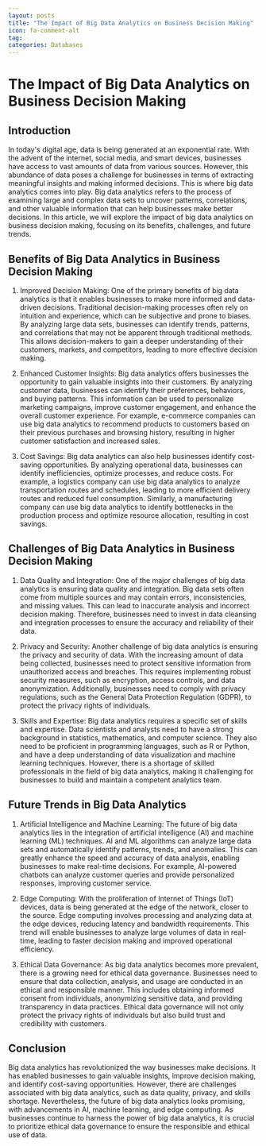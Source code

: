 ```yaml
---
layout: posts
title: "The Impact of Big Data Analytics on Business Decision Making"
icon: fa-comment-alt
tag:      
categories: Databases
---
```



# The Impact of Big Data Analytics on Business Decision Making

## Introduction

In today's digital age, data is being generated at an exponential rate. With the advent of the internet, social media, and smart devices, businesses have access to vast amounts of data from various sources. However, this abundance of data poses a challenge for businesses in terms of extracting meaningful insights and making informed decisions. This is where big data analytics comes into play. Big data analytics refers to the process of examining large and complex data sets to uncover patterns, correlations, and other valuable information that can help businesses make better decisions. In this article, we will explore the impact of big data analytics on business decision making, focusing on its benefits, challenges, and future trends.

## Benefits of Big Data Analytics in Business Decision Making

1. Improved Decision Making: One of the primary benefits of big data analytics is that it enables businesses to make more informed and data-driven decisions. Traditional decision-making processes often rely on intuition and experience, which can be subjective and prone to biases. By analyzing large data sets, businesses can identify trends, patterns, and correlations that may not be apparent through traditional methods. This allows decision-makers to gain a deeper understanding of their customers, markets, and competitors, leading to more effective decision making.

2. Enhanced Customer Insights: Big data analytics offers businesses the opportunity to gain valuable insights into their customers. By analyzing customer data, businesses can identify their preferences, behaviors, and buying patterns. This information can be used to personalize marketing campaigns, improve customer engagement, and enhance the overall customer experience. For example, e-commerce companies can use big data analytics to recommend products to customers based on their previous purchases and browsing history, resulting in higher customer satisfaction and increased sales.

3. Cost Savings: Big data analytics can also help businesses identify cost-saving opportunities. By analyzing operational data, businesses can identify inefficiencies, optimize processes, and reduce costs. For example, a logistics company can use big data analytics to analyze transportation routes and schedules, leading to more efficient delivery routes and reduced fuel consumption. Similarly, a manufacturing company can use big data analytics to identify bottlenecks in the production process and optimize resource allocation, resulting in cost savings.

## Challenges of Big Data Analytics in Business Decision Making

1. Data Quality and Integration: One of the major challenges of big data analytics is ensuring data quality and integration. Big data sets often come from multiple sources and may contain errors, inconsistencies, and missing values. This can lead to inaccurate analysis and incorrect decision making. Therefore, businesses need to invest in data cleansing and integration processes to ensure the accuracy and reliability of their data.

2. Privacy and Security: Another challenge of big data analytics is ensuring the privacy and security of data. With the increasing amount of data being collected, businesses need to protect sensitive information from unauthorized access and breaches. This requires implementing robust security measures, such as encryption, access controls, and data anonymization. Additionally, businesses need to comply with privacy regulations, such as the General Data Protection Regulation (GDPR), to protect the privacy rights of individuals.

3. Skills and Expertise: Big data analytics requires a specific set of skills and expertise. Data scientists and analysts need to have a strong background in statistics, mathematics, and computer science. They also need to be proficient in programming languages, such as R or Python, and have a deep understanding of data visualization and machine learning techniques. However, there is a shortage of skilled professionals in the field of big data analytics, making it challenging for businesses to build and maintain a competent analytics team.

## Future Trends in Big Data Analytics

1. Artificial Intelligence and Machine Learning: The future of big data analytics lies in the integration of artificial intelligence (AI) and machine learning (ML) techniques. AI and ML algorithms can analyze large data sets and automatically identify patterns, trends, and anomalies. This can greatly enhance the speed and accuracy of data analysis, enabling businesses to make real-time decisions. For example, AI-powered chatbots can analyze customer queries and provide personalized responses, improving customer service.

2. Edge Computing: With the proliferation of Internet of Things (IoT) devices, data is being generated at the edge of the network, closer to the source. Edge computing involves processing and analyzing data at the edge devices, reducing latency and bandwidth requirements. This trend will enable businesses to analyze large volumes of data in real-time, leading to faster decision making and improved operational efficiency.

3. Ethical Data Governance: As big data analytics becomes more prevalent, there is a growing need for ethical data governance. Businesses need to ensure that data collection, analysis, and usage are conducted in an ethical and responsible manner. This includes obtaining informed consent from individuals, anonymizing sensitive data, and providing transparency in data practices. Ethical data governance will not only protect the privacy rights of individuals but also build trust and credibility with customers.

## Conclusion

Big data analytics has revolutionized the way businesses make decisions. It has enabled businesses to gain valuable insights, improve decision making, and identify cost-saving opportunities. However, there are challenges associated with big data analytics, such as data quality, privacy, and skills shortage. Nevertheless, the future of big data analytics looks promising, with advancements in AI, machine learning, and edge computing. As businesses continue to harness the power of big data analytics, it is crucial to prioritize ethical data governance to ensure the responsible and ethical use of data.